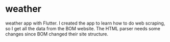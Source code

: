 # weather
weather app with Flutter. I created the app to learn how to do web scraping, so I get all the data from the BOM website. The HTML parser needs some changes since BOM changed their site structure. 
